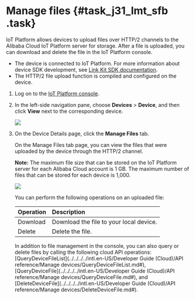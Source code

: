 # Manage files {#task_j31_lmt_sfb .task}

IoT Platform allows devices to upload files over HTTP/2 channels to the Alibaba Cloud IoT Platform server for storage. After a file is uploaded, you can download and delete the file in the IoT Platform console.

-   The device is connected to IoT Platform. For more information about device SDK development, see [Link Kit SDK documentation](https://www.alibabacloud.com/help/product/93051.htm).
-   The HTTP/2 file upload function is compiled and configured on the device.

1.  Log on to the [IoT Platform console](http://iot.console.aliyun.com/).
2.  In the left-side navigation pane, choose **Devices** \> **Device**, and then click **View** next to the corresponding device. 

    ![](http://static-aliyun-doc.oss-cn-hangzhou.aliyuncs.com/assets/img/61448/155797671631465_en-US.png)

3.  On the Device Details page, click the **Manage Files** tab. 

    On the Manage Files tab page, you can view the files that were uploaded by the device through the HTTP/2 channel.

    **Note:** The maximum file size that can be stored on the IoT Platform server for each Alibaba Cloud account is 1 GB. The maximum number of files that can be stored for each device is 1,000.

    ![](http://static-aliyun-doc.oss-cn-hangzhou.aliyuncs.com/assets/img/61448/155797671631618_en-US.png)

    You can perform the following operations on an uploaded file:

    |Operation|Description|
    |:--------|:----------|
    |Download|Download the file to your local device.|
    |Delete|Delete the file.|

    In addition to file management in the console, you can also query or delete files by calling the following cloud API operations: [QueryDeviceFileList](../../../../intl.en-US/Developer Guide (Cloud)/API reference/Manage devices/QueryDeviceFileList.md#), [QueryDeviceFile](../../../../intl.en-US/Developer Guide (Cloud)/API reference/Manage devices/QueryDeviceFile.md#), and [DeleteDeviceFile](../../../../intl.en-US/Developer Guide (Cloud)/API reference/Manage devices/DeleteDeviceFile.md#).


